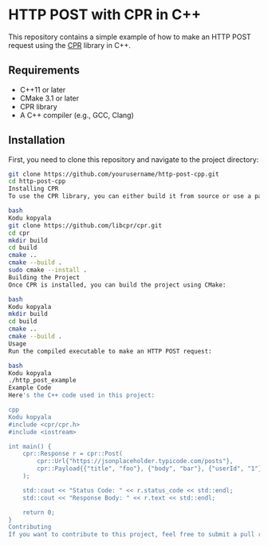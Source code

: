 # HTTP POST with CPR in C++

This repository contains a simple example of how to make an HTTP POST request using the [CPR](https://github.com/libcpr/cpr) library in C++.

## Requirements

- C++11 or later
- CMake 3.1 or later
- CPR library
- A C++ compiler (e.g., GCC, Clang)

## Installation

First, you need to clone this repository and navigate to the project directory:

```bash
git clone https://github.com/yourusername/http-post-cpp.git
cd http-post-cpp
Installing CPR
To use the CPR library, you can either build it from source or use a package manager. Below are the steps to build from source:

bash
Kodu kopyala
git clone https://github.com/libcpr/cpr.git
cd cpr
mkdir build
cd build
cmake ..
cmake --build .
sudo cmake --install .
Building the Project
Once CPR is installed, you can build the project using CMake:

bash
Kodu kopyala
mkdir build
cd build
cmake ..
cmake --build .
Usage
Run the compiled executable to make an HTTP POST request:

bash
Kodu kopyala
./http_post_example
Example Code
Here's the C++ code used in this project:

cpp
Kodu kopyala
#include <cpr/cpr.h>
#include <iostream>

int main() {
    cpr::Response r = cpr::Post(
        cpr::Url{"https://jsonplaceholder.typicode.com/posts"},
        cpr::Payload{{"title", "foo"}, {"body", "bar"}, {"userId", "1"}}
    );

    std::cout << "Status Code: " << r.status_code << std::endl;
    std::cout << "Response Body: " << r.text << std::endl;

    return 0;
}
Contributing
If you want to contribute to this project, feel free to submit a pull request or open an issue.
